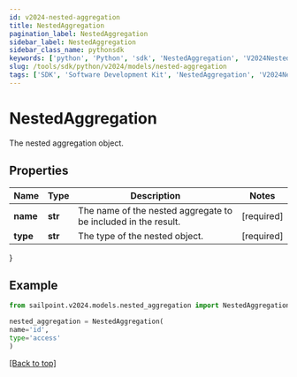```yaml
---
id: v2024-nested-aggregation
title: NestedAggregation
pagination_label: NestedAggregation
sidebar_label: NestedAggregation
sidebar_class_name: pythonsdk
keywords: ['python', 'Python', 'sdk', 'NestedAggregation', 'V2024NestedAggregation'] 
slug: /tools/sdk/python/v2024/models/nested-aggregation
tags: ['SDK', 'Software Development Kit', 'NestedAggregation', 'V2024NestedAggregation']
---
```


# NestedAggregation

The nested aggregation object.

## Properties

Name | Type | Description | Notes
------------ | ------------- | ------------- | -------------
**name** | **str** | The name of the nested aggregate to be included in the result. | [required]
**type** | **str** | The type of the nested object. | [required]
}

## Example

```python
from sailpoint.v2024.models.nested_aggregation import NestedAggregation

nested_aggregation = NestedAggregation(
name='id',
type='access'
)

```
[[Back to top]](#) 

